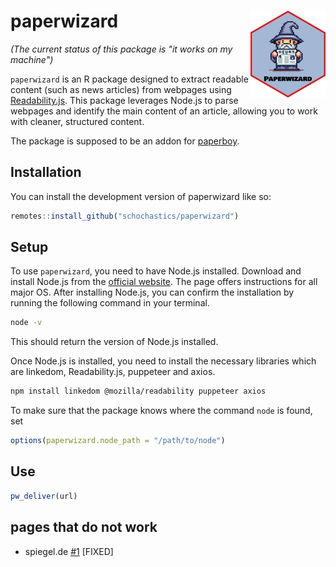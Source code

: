 
# paperwizard <img src="man/figures/logo.png" align="right" height="139" alt="" />

<!-- badges: start -->
<!-- badges: end -->

*(The current status of this package is "it works on my machine")*

`paperwizard` is an R package designed to extract readable content (such as news
articles) from webpages using
[Readability.js](https://github.com/mozilla/readability). This package leverages
Node.js to parse webpages and identify the main content of an article, allowing
you to work with cleaner, structured content.

The package is supposed to be an addon for [paperboy](https://github.com/jbgruber/paperboy).

## Installation

You can install the development version of paperwizard like so:

``` r
remotes::install_github("schochastics/paperwizard")
```

## Setup

To use `paperwizard`, you need to have Node.js installed. Download and install Node.js from the [official
website](https://nodejs.org/en/download/package-manager). The page offers
instructions for all major OS. After installing Node.js, you can confirm the
installation by running the
following command in your terminal.
```bash
node -v
```

This should return the version of Node.js installed.

Once Node.js is installed, you need to install the necessary libraries which are
linkedom, Readability.js, puppeteer and axios.

```bash
npm install linkedom @mozilla/readability puppeteer axios
```

To make sure that the package knows where the command `node` is found, set 
```r
options(paperwizard.node_path = "/path/to/node")
```

## Use

```r
pw_deliver(url)
```

## pages that do not work

- spiegel.de [#1](https://github.com/schochastics/paperwizard/issues/1) [FIXED]